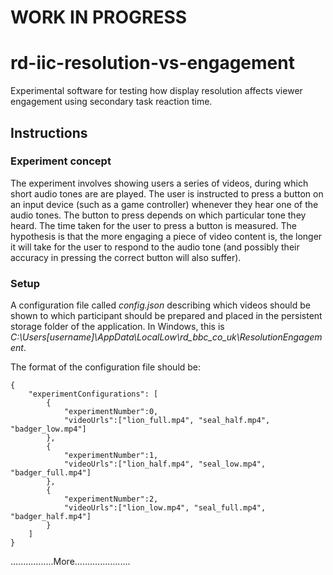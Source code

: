 # WORK IN PROGRESS

# rd-iic-resolution-vs-engagement
Experimental software for testing how display resolution affects viewer engagement using secondary task reaction time.

## Instructions
### Experiment concept 
The experiment involves showing users a series of videos, during which short audio tones are are played. The user is instructed to press a button on an input device (such as a game controller) whenever they hear one of the audio tones. The button to press depends on which particular tone they heard. The time taken for the user to press a button is measured.
The hypothesis is that the more engaging a piece of video content is, the longer it will take for the user to respond to the audio tone (and possibly their accuracy in pressing the correct button will also suffer).

### Setup
A configuration file called *config.json* describing which videos should be shown to which participant should be prepared and placed in the persistent storage folder of the application. In Windows, this is *C:\Users\[username]\AppData\LocalLow\rd_bbc_co_uk\ResolutionEngagement*.

The format of the configuration file should be:

``` 
{
    "experimentConfigurations": [
        {
            "experimentNumber":0,
            "videoUrls":["lion_full.mp4", "seal_half.mp4", "badger_low.mp4"]
        },
        {
            "experimentNumber":1,
            "videoUrls":["lion_half.mp4", "seal_low.mp4", "badger_full.mp4"]
        },
        {
            "experimentNumber":2,
            "videoUrls":["lion_low.mp4", "seal_full.mp4", "badger_half.mp4"]
        }
    ]
}
```


.................More......................
